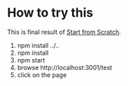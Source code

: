 How to try this
===============

This is final result of <a href="https://github.com/zordius/fluxex/SCRATCH.md">Start from Scratch</a>.

1. npm install ../..
2. npm install
3. npm start
4. browse http://localhost:3001/test
5. click on the page
